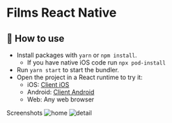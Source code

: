 # Films React Native
<p>

</p>

## 🚀 How to use

- Install packages with `yarn` or `npm install`.
  - If you have native iOS code run `npx pod-install`
- Run `yarn start` to start the bundler.
- Open the project in a React runtime to try it:
  - iOS: [Client iOS](https://itunes.apple.com/app/apple-store/id982107779)
  - Android: [Client Android](https://play.google.com/store/apps/details?id=host.exp.exponent&referrer=blankexample)
  - Web: Any web browser

Screenshots
![home](https://user-images.githubusercontent.com/49232269/151819045-81a90da3-9aeb-4501-9c2f-b9a101cbc9c7.png)
![detail](https://user-images.githubusercontent.com/49232269/151819311-fb3fcac3-4f10-44c4-b65a-cbce3daaab41.png)
